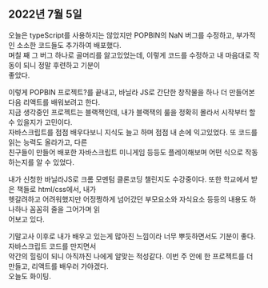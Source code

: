 ## **2022년 7월 5일**

오늘은 typeScript를 사용하지는 않았지만 POPBIN의 NaN 버그를 수정하고, 부가적인 소소한 코드들도 추가하여 배포했다.  
며칠 째 그 버그 하나로 골머리를 앓고있었는데, 이렇게 코드를 수정하고 내 마음대로 작동이 되니 정말 후련하고 기분이  
좋았다.  

이렇게 POPBIN 프로젝트?를 끝내고, 바닐라 JS로 간단한 창작물을 하나 더 만들어본 다음 리액트를 배워보려고 한다.  
지금 생각중인 프로젝트는 블랙잭인데, 내가 블랙잭의 룰을 정확히 몰라서 시작부터 할 수 있을지가 고민이다.  
자바스크립트를 점점 배우다보니 지식도 늘고 하며 점점 내 손에 익고있었다. 또 코드를 읽는 능력도 올라가고, 다른  
친구들이 만들어 배포한 자바스크립트 미니게임 등등도 플레이해보며 어떤 식으로 작동하는지를 알 수 있었다.  

내가 신청한 바닐라JS로 크롬 모멘텀 클론코딩 챌린지도 수강중이다. 또한 학교에서 받은 책들로 html/css에서, 내가  
헷갈려하고 어려워했지만 어정쩡하게 넘어갔던 부모요소와 자식요소 등등의 내용도 하나하나 꼼꼼히 줄을 그어가며 읽  
어보고 있다.  

기말고사 이후로 내가 배우고 있는게 많아진 느낌이라 너무 뿌듯하면서도 기분이 좋다. 자바스크립트 코드를 만지면서  
약간의 힐링이 되니 아직까진 나에게 알맞는 적성같다. 이번 주 안에 한 프로젝트를 더 만들고, 리액트를 배우러 가야겠다.  
오늘도 화이팅.